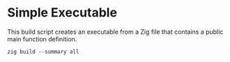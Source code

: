 # Simple Executable

This build script creates an executable from a Zig file that contains a public main function definition.

`zig build --summary all`